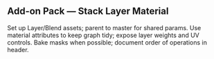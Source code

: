 ## Add-on Pack — Stack Layer Material
Set up Layer/Blend assets; parent to master for shared params.
Use material attributes to keep graph tidy; expose layer weights and UV controls.
Bake masks when possible; document order of operations in header.